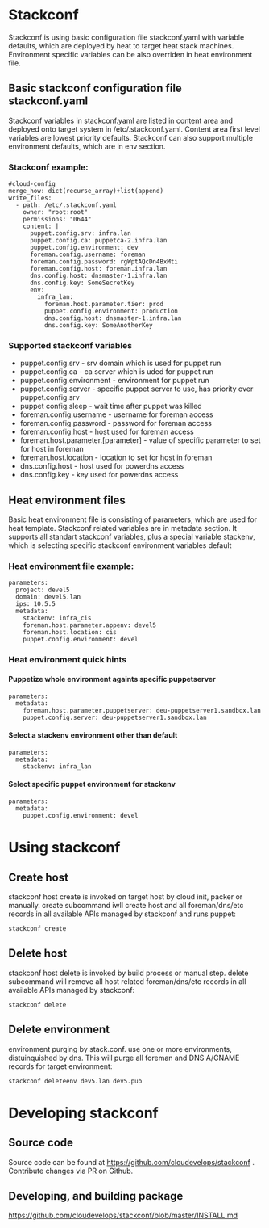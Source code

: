 # Stackconf

Stackconf is using basic configuration file stackconf.yaml with variable defaults, which are deployed by heat to target heat stack machines. Environment specific variables can be also overriden in heat environment file.

## Basic stackconf configuration file stackconf.yaml

Stackconf variables in stackconf.yaml are listed in content area and deployed onto target system in /etc/.stackconf.yaml. Content area first level variables are lowest priority defaults. Stackconf can also support multiple
environment defaults, which are in env section.

### Stackconf example:

```
#cloud-config
merge_how: dict(recurse_array)+list(append)
write_files:
  - path: /etc/.stackconf.yaml
    owner: "root:root"
    permissions: "0644"
    content: |
      puppet.config.srv: infra.lan
      puppet.config.ca: puppetca-2.infra.lan
      puppet.config.environment: dev
      foreman.config.username: foreman
      foreman.config.password: rgWptAQcDn4BxMti
      foreman.config.host: foreman.infra.lan
      dns.config.host: dnsmaster-1.infra.lan
      dns.config.key: SomeSecretKey
      env:
        infra_lan:
          foreman.host.parameter.tier: prod
          puppet.config.environment: production
          dns.config.host: dnsmaster-1.infra.lan
          dns.config.key: SomeAnotherKey
```

### Supported stackconf variables

* puppet.config.srv - srv domain which is used for puppet run
* puppet.config.ca - ca server which is uded for puppet run
* puppet.config.environment - environment for puppet run
* puppet.config.server - specific puppet server to use, has priority over puppet.config.srv
* puppet config.sleep - wait time after puppet was killed
* foreman.config.username - username for foreman access
* foreman.config.password - password for foreman access
* foreman.config.host - host used for foreman access
* foreman.host.parameter.[parameter] - value of specific parameter to set for host in foreman
* foreman.host.location - location to set for host in foreman
* dns.config.host - host used for powerdns access
* dns.config.key - key used for powerdns access


## Heat environment files

Basic heat environment file is consisting of parameters, which are used for heat template. Stackconf related variables are in metadata section. It supports all standart stackconf variables, plus a special variable stackenv,
which is selecting specific stackconf environment variables default

### Heat environment file example:

```
parameters:
  project: devel5
  domain: devel5.lan
  ips: 10.5.5
  metadata:
    stackenv: infra_cis
    foreman.host.parameter.appenv: devel5
    foreman.host.location: cis
    puppet.config.environment: devel
```

### Heat environment quick hints

#### Puppetize whole environment againts specific puppetserver

```
parameters:
  metadata:
    foreman.host.parameter.puppetserver: deu-puppetserver1.sandbox.lan
    puppet.config.server: deu-puppetserver1.sandbox.lan
```

#### Select a stackenv environment other than default

```
parameters:
  metadata:
    stackenv: infra_lan
```

#### Select specific puppet environment for stackenv

```
parameters:
  metadata:
    puppet.config.environment: devel
```

# Using stackconf

## Create host

stackconf host create is invoked on target host by cloud init, packer or manually. create subcommand iwll create host and all foreman/dns/etc records in all available APIs managed by stackconf and runs puppet:

```
stackconf create
```

## Delete host

stackconf host delete is invoked by build process or manual step. delete subcommand will remove all host related foreman/dns/etc records in all available APIs managed by stackconf:
```
stackconf delete
```

## Delete environment

environment purging by stack.conf. use one or more environments, distuinquished by dns. This will purge all foreman and DNS A/CNAME records for target environment:
```
stackconf deleteenv dev5.lan dev5.pub
```

# Developing stackconf

## Source code

Source code can be found at https://github.com/cloudevelops/stackconf . Contribute changes via PR on Github.

## Developing, and building package

https://github.com/cloudevelops/stackconf/blob/master/INSTALL.md

